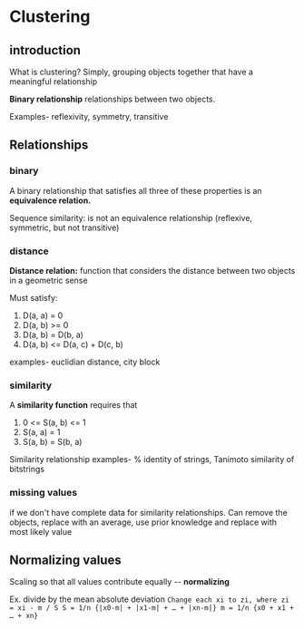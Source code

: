 # Clustering

## introduction

What is clustering? Simply, grouping objects together that have a meaningful relationship

**Binary relationship** relationships between two objects.

Examples- reflexivity, symmetry, transitive

## Relationships

### binary
A binary relationship that satisfies all three of these properties is an **equivalence relation.**

Sequence similarity: is not an equivalence relationship (reflexive, symmetric, but not transitive)

### distance
**Distance relation:** function that considers the distance between two objects in a geometric sense

Must satisfy:
  1. D(a, a) = 0
  2. D(a, b) >= 0
  3. D(a, b) = D(b, a)
  4. D(a, b) <= D(a, c) + D(c, b)

examples- euclidian distance, city block

### similarity

A **similarity function** requires that
  1. 0 <= S(a, b) <= 1
  2. S(a, a) = 1
  3. S(a, b) = S(b, a)

Similarity relationship examples- % identity of strings, Tanimoto similarity of bitstrings

### missing values
if we don't have complete data for similarity relationships. Can remove the objects, replace with
an average, use prior knowledge and replace with most likely value

## Normalizing values
Scaling so that all values contribute equally -- **normalizing**

Ex. divide by the mean absolute deviation
`Change each xi to zi, where
  zi = xi - m / S
  S = 1/n {|x0-m| + |x1-m| + … + |xn-m|}
  m = 1/n {x0 + x1 + … + xn}
`

